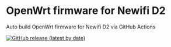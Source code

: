 # OpenWrt firmware for Newifi D2

Auto build OpenWrt firmware for Newifi D2 via GitHub Actions

[![GitHub release (latest by date)](https://img.shields.io/github/v/release/JeremyLiu313/Actions-Lede?style=for-the-badge&label=Download)](https://github.com/JeremyLiu313/Actions-Lede/releases/latest)

